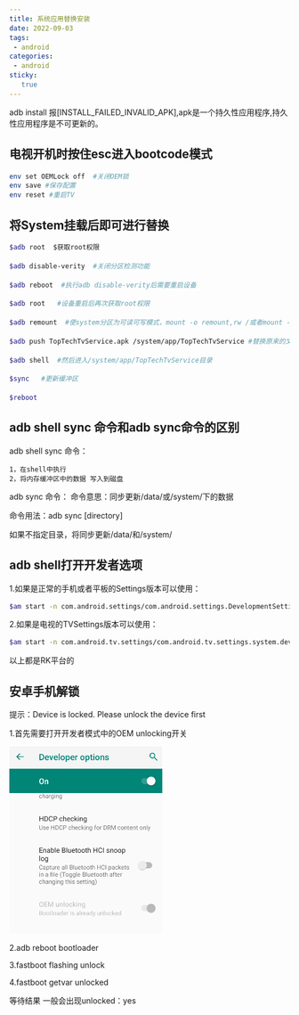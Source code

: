 ```yaml
---
title: 系统应用替换安装
date: 2022-09-03
tags:
 - android
categories: 
 - android
sticky: 
   true
---
```


adb install 报[INSTALL_FAILED_INVALID_APK],apk是一个持久性应用程序,持久性应用程序是不可更新的。

## 电视开机时按住esc进入bootcode模式

```sh
env set OEMLock off  #关闭OEM锁
env save #保存配置
env reset #重启TV
```

## 将System挂载后即可进行替换

```sh
$adb root  $获取root权限

$adb disable-verity  #关闭分区检测功能

$adb reboot  #执行adb disable-verity后需要重启设备

$adb root   #设备重启后再次获取root权限

$adb remount  #使system分区为可读可写模式，mount -o remount,rw /或者mount -o rw,remount /system

$adb push TopTechTvService.apk /system/app/TopTechTvService #替换原来的文件

$adb shell 	#然后进入/system/app/TopTechTvService目录

$sync	#更新缓冲区

$reboot 
```

## adb shell sync 命令和adb sync命令的区别

adb shell sync 命令：

```
1，在shell中执行
2，将内存缓冲区中的数据 写入到磁盘
```

adb sync 命令：
命令意思：同步更新/data/或/system/下的数据

命令用法：adb sync [directory]

如果不指定目录，将同步更新/data/和/system/

## adb shell打开开发者选项

1.如果是正常的手机或者平板的Settings版本可以使用：

```sh
$am start -n com.android.settings/com.android.settings.DevelopmentSettings
```

2.如果是电视的TVSettings版本可以使用：

```sh
$am start -n com.android.tv.settings/com.android.tv.settings.system.development.DevelopmentActivity
```

以上都是RK平台的

## 安卓手机解锁

提示：Device is locked. Please unlock the device first

1.首先需要打开开发者模式中的OEM unlocking开关

![img](https://raw.githubusercontent.com/shug666/image/main/images/20190413180428685.png)

2.adb reboot bootloader

3.fastboot flashing unlock

4.fastboot getvar unlocked

等待结果 一般会出现unlocked：yes
